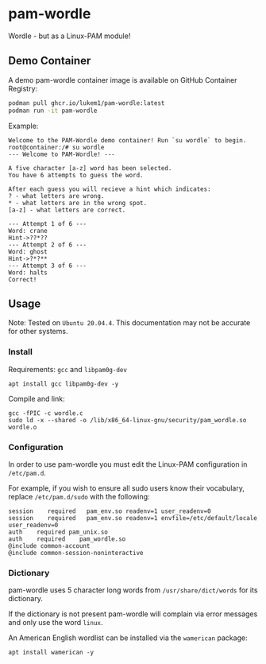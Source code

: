 # pam-wordle

Wordle - but as a Linux-PAM module!

## Demo Container

A demo pam-wordle container image is available on GitHub Container Registry:

```bash
podman pull ghcr.io/lukem1/pam-wordle:latest
podman run -it pam-wordle
```

Example:

```
Welcome to the PAM-Wordle demo container! Run `su wordle` to begin.
root@container:/# su wordle
--- Welcome to PAM-Wordle! ---

A five character [a-z] word has been selected.
You have 6 attempts to guess the word.

After each guess you will recieve a hint which indicates:
? - what letters are wrong.
* - what letters are in the wrong spot.
[a-z] - what letters are correct.

--- Attempt 1 of 6 ---
Word: crane
Hint->??*??
--- Attempt 2 of 6 ---
Word: ghost
Hint->?*?**
--- Attempt 3 of 6 ---
Word: halts
Correct!
```

## Usage

Note: Tested on `Ubuntu 20.04.4`. This documentation may not be accurate for other systems.

### Install

Requirements: `gcc` and `libpam0g-dev`

`apt install gcc libpam0g-dev -y`

Compile and link:

```
gcc -fPIC -c wordle.c
sudo ld -x --shared -o /lib/x86_64-linux-gnu/security/pam_wordle.so wordle.o
```

### Configuration

In order to use pam-wordle you must edit the Linux-PAM configuration in `/etc/pam.d`.

For example, if you wish to ensure all sudo users know their vocabulary, replace `/etc/pam.d/sudo` with the following:

```
session    required   pam_env.so readenv=1 user_readenv=0
session    required   pam_env.so readenv=1 envfile=/etc/default/locale user_readenv=0
auth    required pam_unix.so
auth    required    pam_wordle.so
@include common-account
@include common-session-noninteractive
```

### Dictionary

pam-wordle uses 5 character long words from `/usr/share/dict/words` for its dictionary.

If the dictionary is not present pam-wordle will complain via error messages and only use the word `linux`.

An American English wordlist can be installed via the `wamerican` package:

`apt install wamerican -y`
